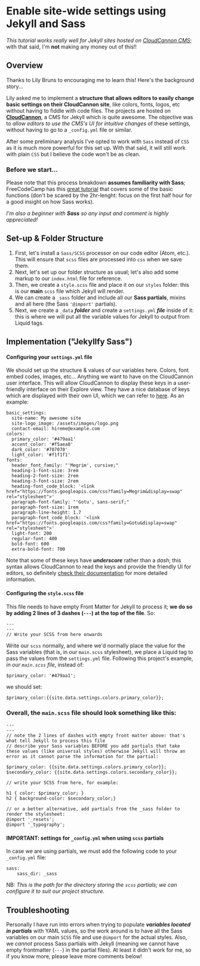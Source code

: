 # Enable site-wide settings using Jekyll and Sass
_This tutorial works really well for Jekyll sites hosted on [CloudCannon CMS](https://cloudcannon.com)_; with that said, I'm **not** making any money out of this!!

## Overview
Thanks to Lily Bruns to encouraging me to learn this! Here's the background story...

Lily asked me to implement a **structure that allows editors to easily change basic settings on their CloudCannon site**, like colors, fonts, logos, etc without having to fiddle with code files. The projects are hosted on [**CloudCannon**](https://cloudcannon.com), a CMS for Jekyll which is quite awesome. The objective was to _allow editors to use the CMS's UI for intuitive changes_ of these settings, without having to go to a `_config.yml` file or similar.

After some preliminary analysis I've opted to work with `Sass` instead of `CSS` as it is much more powerful for this set up. With that said, it will still work with plain `CSS` but I believe the code won't be as clean.

### Before we start...

Please note that this process breakdown **assumes familiarity with Sass**; FreeCodeCamp has this [great tutorial](https://www.youtube.com/watch?v=_a5j7KoflTs) that covers some of the basic functions (don't be scared by the 2hr-lenght: focus on the first half hour for a good insight on how Sass works).

_I'm also a beginner with **Sass** so any input and comment is highly appreciated!_

## Set-up & Folder Structure

1. First, let's install a `Sass/SCSS` processor on our code editor (Atom, etc.). This will ensure that `scss` files are processed into `css` when we save them.
2. Next, let's set up our folder structure as usual; let's also add some markup to our `index.html` file for reference.
3. Then, we create a `style.scss` file and place it on our `styles` folder: this is our **main** `scss` file which Jekyll will render.
4. We can create a `_sass` folder and include all our **Sass partials**, mixins and all here (the Sass `'@import'` partials).
5. Next, we create a `_data` **_folder_** and create a `settings.yml` **_file_** inside of it: this is where we will put all the variable values for Jekyll to output from Liquid tags.

## Implementation ("Jekyllfy Sass")

#### Configuring your `settings.yml` file
We should set up the structure & values of our variables here. Colors, font embed codes, images, etc... Anything we want to have on the CloudCannon user interface. This will allow CloudCannon to display these keys in a user-friendly interface on their Explore view. They have a nice database of keys which are displayed with their own UI, which we can refer to [here](https://docs.cloudcannon.com/editing/interfaces/inputs/). As an example:
```
basic_settings:
  site-name: My awesome site
  site-logo_image: /assets/images/logo.png
  contact-email: hireme@example.com
colors:
  primary_color: '#479aa1'
  accent_color: '#f5aea8'
  dark_color: '#707070'
  light_color: '#f1f1f1'
fonts:
  header_font_family: "'Megrim', cursive;"
  heading-1-font-size: 3rem
  heading-2-font-size: 2rem
  heading-3-font-size: 2rem
  heading-font_code_block: '<link href="https://fonts.googleapis.com/css?family=Megrim&display=swap" rel="stylesheet">'
  paragraph-font-family: "'Gotu', sans-serif;"
  paragraph-font-size: 1rem
  paragraph-line-height: 1.7
  paragraph-font_code_block: '<link href="https://fonts.googleapis.com/css?family=Gotu&display=swap" rel="stylesheet">'
  light-font: 200
  regular-font: 400
  bold-font: 600
  extra-bold-font: 700
```
Note that some of these keys have _**underscore**_ rather than a _dash_; this syntax allows CloudCannon to read the keys and provide the friendly UI for editors, so definitely [check their documentation](https://docs.cloudcannon.com/editing/interfaces/inputs/) for more detailed information.

#### Configuring the `style.scss` file
This file needs to have empty Front Matter for Jekyll to process it; **we do so by adding 2 lines of 3 dashes (`---`) at the top of the file**. So:
```
---
---
// Write your SCSS from here onwards
```
Write our `scss` normally, and where we'd normally place the value for the Sass variables (that is, in our `main.scss` stylesheet), we place a Liquid tag to pass the values from the `settings.yml` file. Following this project's example, *in our `main.scss` file*, instead of:
```
$primary_color: '#479aa1';
```
we should set:
```
$primary_color:{{site.data.settings.colors.primary_color}};
```
### Overall, the `main.scss` file should look something like this:
```
---
---
// note the 2 lines of dashes with empty front matter above: that's what tell Jekyll to process this file
// describe your Sass variables BEFORE you add partials that take these values (like universal styles) otherwise Jekyll will throw an error as it cannot parse the information for the partial:

$primary_color: {{site.data.settings.colors.primary_color}};
$secondary_color: {{site.data.settings.colors.secondary_color}};

// write your SCSS from here, for example:

h1 { color: $primary_color; }
h2 { background-color: $secondary_color;}

// or a better alternative, add partials from the _sass folder to render the stylesheet:
@import '_resets';
@import '_typography';
```

#### IMPORTANT: settings for `_config.yml` when using `scss` partials

In case we are using partials, we must add the following code to your `_config.yml` file:

```
sass:
    sass_dir: _sass
```
NB: _This is the path for the directory storing the `scss` partials; we can configure it to suit our project structure._

## Troubleshooting
Personally I have run into errors when trying to populate **_variables located in partials_** with YAML values, so the work around is to have all the Sass variables on our main `SCSS` file and use `@import` for the actual styles. Also, we *cannot* process Sass partials with Jekyll (meaning we cannot have empty frontmatter (`---`) in the partial files). At least it didn't work for me, so if you know more, please leave more comments below!
